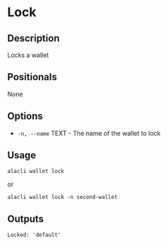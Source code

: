 # Lock
## Description

Locks a wallet

## Positionals

None

## Options

* `-n, --name` TEXT - The name of the wallet to lock

## Usage

    alacli wallet lock

or

    alacli wallet lock -n second-wallet

## Outputs

    Locked: 'default'